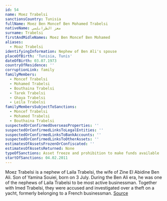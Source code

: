```yaml
---
id: 54
name: Moez Trabelsi
sanctionsCountry: Tunisia
fullName: Moez Ben Moncef Ben Mohamed Trabelsi
nativeName: معز الطرابلسي
surname: Trabelsi
firstAndMidleNames: Moez Ben Moncef Ben Mohamed
aliases:
  - Moaz Trabelsi
identifyingInformation: Nephew of Ben Ali's spouse
placeOfBirth: 'Tunisia, Tunis'
dateOfBirth: 03.07.1973
countryOfResidence: ''
corruptionLink: family
familyMembers:
  - Moncef Trabelsi
  - Mohamed Trabelsi
  - Bouthaina Trabelsi
  - Tarek Trabelsi
  - Ghaya Trabelsi
  - Leila Trabelsi
familyMembersSubjectToSanctions:
  - Moncef Trabelsi
  - Mohamed Trabelsi
  - Bouthaina Trabelsi
suspectedOrConfirmedOverseasProperties: ''
suspectedOrConfirmedLinksToLegalEntities: ''
suspectedOrConfirmedLinksToBankAccounts: ''
suspectedOrConfirmedLinksToOtherAssets: ''
estimatesOfAssetsFrozenOrConfiscated: ''
estimatesOfAssetsReturned: None
typeOfSanctions: Asset freeze and prohibition to make funds available
startOfSanctions: 04.02.2011
---
```

Moez Trabelsi is a nephew of Laila Trabelsi, the wife of Zine El Abidine Ben 
Ali. Son of Yamina Souiei, born on 3 July. During the Ben Ali era, he was one of 
the nephews of Laila Trabelsi to be most active businessman. Together with Imed 
Trabelsi, they were accused and investigated over a theft on a yacht, formerly 
belonging to a French businessman. 
[Source](https://www.heraldscotland.com/news/12768799.yacht-theft-makes-diplomatic-waves/)
